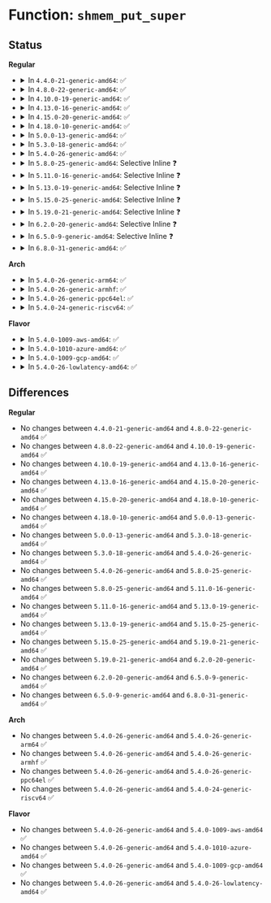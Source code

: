 # Function: <code>shmem_put_super</code>

## Status
<b>Regular</b>
<ul>
<li>
<details>
<summary>In <code>4.4.0-21-generic-amd64</code>: ✅</summary>

```c
void shmem_put_super(struct super_block * sb)
```

```json
{
  "name": "shmem_put_super",
  "collision_type": "Unique Static",
  "inline_type": "No",
  "funcs": [
    {
      "addr": 18446744071580577600,
      "name": "shmem_put_super",
      "external": false,
      "loc": "mm/shmem.c:2998",
      "file": "mm/shmem.c",
      "inline": "seen, unknown",
      "caller_inline": [],
      "caller_func": [
        "mm/shmem.c:shmem_fill_super"
      ]
    }
  ],
  "symbols": [
    {
      "addr": 18446744071580577600,
      "name": "shmem_put_super",
      "section": ".text",
      "bind": "STB_LOCAL",
      "size": 90
    }
  ]
}
```
</details>
</li>
<li>
<details>
<summary>In <code>4.8.0-22-generic-amd64</code>: ✅</summary>

```c
void shmem_put_super(struct super_block * sb)
```

```json
{
  "name": "shmem_put_super",
  "collision_type": "Unique Static",
  "inline_type": "No",
  "funcs": [
    {
      "addr": 18446744071580668976,
      "name": "shmem_put_super",
      "external": false,
      "loc": "mm/shmem.c:3648",
      "file": "mm/shmem.c",
      "inline": "seen, unknown",
      "caller_inline": [],
      "caller_func": [
        "mm/shmem.c:shmem_fill_super"
      ]
    }
  ],
  "symbols": [
    {
      "addr": 18446744071580668976,
      "name": "shmem_put_super",
      "section": ".text",
      "bind": "STB_LOCAL",
      "size": 90
    }
  ]
}
```
</details>
</li>
<li>
<details>
<summary>In <code>4.10.0-19-generic-amd64</code>: ✅</summary>

```c
void shmem_put_super(struct super_block * sb)
```

```json
{
  "name": "shmem_put_super",
  "collision_type": "Unique Static",
  "inline_type": "No",
  "funcs": [
    {
      "addr": 18446744071580736256,
      "name": "shmem_put_super",
      "external": false,
      "loc": "mm/shmem.c:3565",
      "file": "mm/shmem.c",
      "inline": "seen, unknown",
      "caller_inline": [],
      "caller_func": [
        "mm/shmem.c:shmem_fill_super"
      ]
    }
  ],
  "symbols": [
    {
      "addr": 18446744071580736256,
      "name": "shmem_put_super",
      "section": ".text",
      "bind": "STB_LOCAL",
      "size": 70
    }
  ]
}
```
</details>
</li>
<li>
<details>
<summary>In <code>4.13.0-16-generic-amd64</code>: ✅</summary>

```c
void shmem_put_super(struct super_block * sb)
```

```json
{
  "name": "shmem_put_super",
  "collision_type": "Unique Static",
  "inline_type": "No",
  "funcs": [
    {
      "addr": 18446744071580776384,
      "name": "shmem_put_super",
      "external": false,
      "loc": "mm/shmem.c:3715",
      "file": "mm/shmem.c",
      "inline": "seen, unknown",
      "caller_inline": [],
      "caller_func": [
        "mm/shmem.c:shmem_fill_super"
      ]
    }
  ],
  "symbols": [
    {
      "addr": 18446744071580776384,
      "name": "shmem_put_super",
      "section": ".text",
      "bind": "STB_LOCAL",
      "size": 90
    }
  ]
}
```
</details>
</li>
<li>
<details>
<summary>In <code>4.15.0-20-generic-amd64</code>: ✅</summary>

```c
void shmem_put_super(struct super_block * sb)
```

```json
{
  "name": "shmem_put_super",
  "collision_type": "Unique Static",
  "inline_type": "No",
  "funcs": [
    {
      "addr": 18446744071580862016,
      "name": "shmem_put_super",
      "external": false,
      "loc": "mm/shmem.c:3764",
      "file": "mm/shmem.c",
      "inline": "seen, unknown",
      "caller_inline": [],
      "caller_func": [
        "mm/shmem.c:shmem_fill_super"
      ]
    }
  ],
  "symbols": [
    {
      "addr": 18446744071580862016,
      "name": "shmem_put_super",
      "section": ".text",
      "bind": "STB_LOCAL",
      "size": 90
    }
  ]
}
```
</details>
</li>
<li>
<details>
<summary>In <code>4.18.0-10-generic-amd64</code>: ✅</summary>

```c
void shmem_put_super(struct super_block * sb)
```

```json
{
  "name": "shmem_put_super",
  "collision_type": "Unique Static",
  "inline_type": "No",
  "funcs": [
    {
      "addr": 18446744071580998720,
      "name": "shmem_put_super",
      "external": false,
      "loc": "mm/shmem.c:3480",
      "file": "mm/shmem.c",
      "inline": "seen, unknown",
      "caller_inline": [],
      "caller_func": [
        "mm/shmem.c:shmem_fill_super"
      ]
    }
  ],
  "symbols": [
    {
      "addr": 18446744071580998720,
      "name": "shmem_put_super",
      "section": ".text",
      "bind": "STB_LOCAL",
      "size": 90
    }
  ]
}
```
</details>
</li>
<li>
<details>
<summary>In <code>5.0.0-13-generic-amd64</code>: ✅</summary>

```c
void shmem_put_super(struct super_block * sb)
```

```json
{
  "name": "shmem_put_super",
  "collision_type": "Unique Static",
  "inline_type": "No",
  "funcs": [
    {
      "addr": 18446744071581075424,
      "name": "shmem_put_super",
      "external": false,
      "loc": "mm/shmem.c:3466",
      "file": "mm/shmem.c",
      "inline": "seen, unknown",
      "caller_inline": [],
      "caller_func": [
        "mm/shmem.c:shmem_fill_super"
      ]
    }
  ],
  "symbols": [
    {
      "addr": 18446744071581075424,
      "name": "shmem_put_super",
      "section": ".text",
      "bind": "STB_LOCAL",
      "size": 90
    }
  ]
}
```
</details>
</li>
<li>
<details>
<summary>In <code>5.3.0-18-generic-amd64</code>: ✅</summary>

```c
void shmem_put_super(struct super_block * sb)
```

```json
{
  "name": "shmem_put_super",
  "collision_type": "Unique Static",
  "inline_type": "No",
  "funcs": [
    {
      "addr": 18446744071581138608,
      "name": "shmem_put_super",
      "external": false,
      "loc": "mm/shmem.c:3548",
      "file": "mm/shmem.c",
      "inline": "seen, unknown",
      "caller_inline": [],
      "caller_func": [
        "mm/shmem.c:shmem_fill_super"
      ]
    }
  ],
  "symbols": [
    {
      "addr": 18446744071581138608,
      "name": "shmem_put_super",
      "section": ".text",
      "bind": "STB_LOCAL",
      "size": 94
    }
  ]
}
```
</details>
</li>
<li>
<details>
<summary>In <code>5.4.0-26-generic-amd64</code>: ✅</summary>

```c
void shmem_put_super(struct super_block * sb)
```

```json
{
  "name": "shmem_put_super",
  "collision_type": "Unique Static",
  "inline_type": "No",
  "funcs": [
    {
      "addr": 18446744071581196608,
      "name": "shmem_put_super",
      "external": false,
      "loc": "mm/shmem.c:3628",
      "file": "mm/shmem.c",
      "inline": "seen, unknown",
      "caller_inline": [],
      "caller_func": [
        "mm/shmem.c:shmem_fill_super"
      ]
    }
  ],
  "symbols": [
    {
      "addr": 18446744071581196608,
      "name": "shmem_put_super",
      "section": ".text",
      "bind": "STB_LOCAL",
      "size": 94
    }
  ]
}
```
</details>
</li>
<li>
<details>
<summary>In <code>5.8.0-25-generic-amd64</code>: Selective Inline ❓</summary>

```c
void shmem_put_super(struct super_block * sb)
```

```json
{
  "name": "shmem_put_super",
  "collision_type": "Unique Static",
  "inline_type": "Selective",
  "funcs": [
    {
      "addr": 18446744071581408242,
      "name": "shmem_put_super",
      "external": false,
      "loc": "mm/shmem.c:3591",
      "file": "mm/shmem.c",
      "inline": "not declared, inlined",
      "caller_inline": [
        "mm/shmem.c:shmem_fill_super"
      ],
      "caller_func": []
    }
  ],
  "symbols": [
    {
      "addr": 18446744071581381760,
      "name": "shmem_put_super",
      "section": ".text",
      "bind": "STB_LOCAL",
      "size": 94
    }
  ]
}
```
</details>
</li>
<li>
<details>
<summary>In <code>5.11.0-16-generic-amd64</code>: Selective Inline ❓</summary>

```c
void shmem_put_super(struct super_block * sb)
```

```json
{
  "name": "shmem_put_super",
  "collision_type": "Unique Static",
  "inline_type": "Selective",
  "funcs": [
    {
      "addr": 18446744071581436737,
      "name": "shmem_put_super",
      "external": false,
      "loc": "mm/shmem.c:3699",
      "file": "mm/shmem.c",
      "inline": "not declared, inlined",
      "caller_inline": [
        "mm/shmem.c:shmem_fill_super"
      ],
      "caller_func": []
    }
  ],
  "symbols": [
    {
      "addr": 18446744071581425184,
      "name": "shmem_put_super",
      "section": ".text",
      "bind": "STB_LOCAL",
      "size": 81
    }
  ]
}
```
</details>
</li>
<li>
<details>
<summary>In <code>5.13.0-19-generic-amd64</code>: Selective Inline ❓</summary>

```c
void shmem_put_super(struct super_block * sb)
```

```json
{
  "name": "shmem_put_super",
  "collision_type": "Unique Static",
  "inline_type": "Selective",
  "funcs": [
    {
      "addr": 18446744071581457137,
      "name": "shmem_put_super",
      "external": false,
      "loc": "mm/shmem.c:3644",
      "file": "mm/shmem.c",
      "inline": "not declared, inlined",
      "caller_inline": [
        "mm/shmem.c:shmem_fill_super"
      ],
      "caller_func": []
    }
  ],
  "symbols": [
    {
      "addr": 18446744071581446704,
      "name": "shmem_put_super",
      "section": ".text",
      "bind": "STB_LOCAL",
      "size": 81
    }
  ]
}
```
</details>
</li>
<li>
<details>
<summary>In <code>5.15.0-25-generic-amd64</code>: Selective Inline ❓</summary>

```c
void shmem_put_super(struct super_block * sb)
```

```json
{
  "name": "shmem_put_super",
  "collision_type": "Unique Static",
  "inline_type": "Selective",
  "funcs": [
    {
      "addr": 18446744071581711940,
      "name": "shmem_put_super",
      "external": false,
      "loc": "mm/shmem.c:3617",
      "file": "mm/shmem.c",
      "inline": "not declared, inlined",
      "caller_inline": [
        "mm/shmem.c:shmem_fill_super"
      ],
      "caller_func": []
    }
  ],
  "symbols": [
    {
      "addr": 18446744071581700320,
      "name": "shmem_put_super",
      "section": ".text",
      "bind": "STB_LOCAL",
      "size": 81
    }
  ]
}
```
</details>
</li>
<li>
<details>
<summary>In <code>5.19.0-21-generic-amd64</code>: Selective Inline ❓</summary>

```c
void shmem_put_super(struct super_block * sb)
```

```json
{
  "name": "shmem_put_super",
  "collision_type": "Unique Static",
  "inline_type": "Selective",
  "funcs": [
    {
      "addr": 18446744071582086483,
      "name": "shmem_put_super",
      "external": false,
      "loc": "mm/shmem.c:3625",
      "file": "mm/shmem.c",
      "inline": "not declared, inlined",
      "caller_inline": [
        "mm/shmem.c:shmem_fill_super"
      ],
      "caller_func": []
    }
  ],
  "symbols": [
    {
      "addr": 18446744071582076800,
      "name": "shmem_put_super",
      "section": ".text",
      "bind": "STB_LOCAL",
      "size": 87
    }
  ]
}
```
</details>
</li>
<li>
<details>
<summary>In <code>6.2.0-20-generic-amd64</code>: Selective Inline ❓</summary>

```c
void shmem_put_super(struct super_block * sb)
```

```json
{
  "name": "shmem_put_super",
  "collision_type": "Unique Static",
  "inline_type": "Selective",
  "funcs": [
    {
      "addr": 18446744071582564147,
      "name": "shmem_put_super",
      "external": false,
      "loc": "mm/shmem.c:3739",
      "file": "mm/shmem.c",
      "inline": "not declared, inlined",
      "caller_inline": [
        "mm/shmem.c:shmem_fill_super"
      ],
      "caller_func": []
    }
  ],
  "symbols": [
    {
      "addr": 18446744071582551616,
      "name": "shmem_put_super",
      "section": ".text",
      "bind": "STB_LOCAL",
      "size": 87
    }
  ]
}
```
</details>
</li>
<li>
<details>
<summary>In <code>6.5.0-9-generic-amd64</code>: Selective Inline ❓</summary>

```c
void shmem_put_super(struct super_block * sb)
```

```json
{
  "name": "shmem_put_super",
  "collision_type": "Unique Static",
  "inline_type": "Selective",
  "funcs": [
    {
      "addr": 18446744071582770344,
      "name": "shmem_put_super",
      "external": false,
      "loc": "mm/shmem.c:3939",
      "file": "mm/shmem.c",
      "inline": "not declared, inlined",
      "caller_inline": [
        "mm/shmem.c:shmem_fill_super"
      ],
      "caller_func": []
    }
  ],
  "symbols": [
    {
      "addr": 18446744071582756976,
      "name": "shmem_put_super",
      "section": ".text",
      "bind": "STB_LOCAL",
      "size": 87
    }
  ]
}
```
</details>
</li>
<li>
<details>
<summary>In <code>6.8.0-31-generic-amd64</code>: ✅</summary>

```c
void shmem_put_super(struct super_block * sb)
```

```json
{
  "name": "shmem_put_super",
  "collision_type": "Unique Static",
  "inline_type": "No",
  "funcs": [
    {
      "addr": 18446744071582931280,
      "name": "shmem_put_super",
      "external": false,
      "loc": "mm/shmem.c:4273",
      "file": "mm/shmem.c",
      "inline": "seen, unknown",
      "caller_inline": [],
      "caller_func": [
        "mm/shmem.c:shmem_fill_super"
      ]
    }
  ],
  "symbols": [
    {
      "addr": 18446744071582931280,
      "name": "shmem_put_super",
      "section": ".text",
      "bind": "STB_LOCAL",
      "size": 116
    }
  ]
}
```
</details>
</li>
</ul>
<b>Arch</b>
<ul>
<li>
<details>
<summary>In <code>5.4.0-26-generic-arm64</code>: ✅</summary>

```c
void shmem_put_super(struct super_block * sb)
```

```json
{
  "name": "shmem_put_super",
  "collision_type": "Unique Static",
  "inline_type": "No",
  "funcs": [
    {
      "addr": 18446603336492580112,
      "name": "shmem_put_super",
      "external": false,
      "loc": "mm/shmem.c:3628",
      "file": "mm/shmem.c",
      "inline": "seen, unknown",
      "caller_inline": [],
      "caller_func": [
        "mm/shmem.c:shmem_fill_super"
      ]
    }
  ],
  "symbols": [
    {
      "addr": 18446603336492580112,
      "name": "shmem_put_super",
      "section": ".text",
      "bind": "STB_LOCAL",
      "size": 92
    }
  ]
}
```
</details>
</li>
<li>
<details>
<summary>In <code>5.4.0-26-generic-armhf</code>: ✅</summary>

```c
void shmem_put_super(struct super_block * sb)
```

```json
{
  "name": "shmem_put_super",
  "collision_type": "Unique Static",
  "inline_type": "No",
  "funcs": [
    {
      "addr": 3226443176,
      "name": "shmem_put_super",
      "external": false,
      "loc": "mm/shmem.c:3628",
      "file": "mm/shmem.c",
      "inline": "seen, unknown",
      "caller_inline": [],
      "caller_func": [
        "mm/shmem.c:shmem_fill_super"
      ]
    }
  ],
  "symbols": [
    {
      "addr": 3226443176,
      "name": "shmem_put_super",
      "section": ".text",
      "bind": "STB_LOCAL",
      "size": 80
    }
  ]
}
```
</details>
</li>
<li>
<details>
<summary>In <code>5.4.0-26-generic-ppc64el</code>: ✅</summary>

```c
void shmem_put_super(struct super_block * sb)
```

```json
{
  "name": "shmem_put_super",
  "collision_type": "Unique Static",
  "inline_type": "No",
  "funcs": [
    {
      "addr": 13835058055285889824,
      "name": "shmem_put_super",
      "external": false,
      "loc": "mm/shmem.c:3628",
      "file": "mm/shmem.c",
      "inline": "seen, unknown",
      "caller_inline": [],
      "caller_func": [
        "mm/shmem.c:shmem_fill_super"
      ]
    }
  ],
  "symbols": [
    {
      "addr": 13835058055285889824,
      "name": "shmem_put_super",
      "section": ".text",
      "bind": "STB_LOCAL",
      "size": 160
    }
  ]
}
```
</details>
</li>
<li>
<details>
<summary>In <code>5.4.0-24-generic-riscv64</code>: ✅</summary>

```c
void shmem_put_super(struct super_block * sb)
```

```json
{
  "name": "shmem_put_super",
  "collision_type": "Unique Static",
  "inline_type": "No",
  "funcs": [
    {
      "addr": 18446743936272618572,
      "name": "shmem_put_super",
      "external": false,
      "loc": "mm/shmem.c:3628",
      "file": "mm/shmem.c",
      "inline": "seen, unknown",
      "caller_inline": [],
      "caller_func": [
        "mm/shmem.c:shmem_fill_super"
      ]
    }
  ],
  "symbols": [
    {
      "addr": 18446743936272618572,
      "name": "shmem_put_super",
      "section": ".text",
      "bind": "STB_LOCAL",
      "size": 86
    }
  ]
}
```
</details>
</li>
</ul>
<b>Flavor</b>
<ul>
<li>
<details>
<summary>In <code>5.4.0-1009-aws-amd64</code>: ✅</summary>

```c
void shmem_put_super(struct super_block * sb)
```

```json
{
  "name": "shmem_put_super",
  "collision_type": "Unique Static",
  "inline_type": "No",
  "funcs": [
    {
      "addr": 18446744071581165456,
      "name": "shmem_put_super",
      "external": false,
      "loc": "mm/shmem.c:3628",
      "file": "mm/shmem.c",
      "inline": "seen, unknown",
      "caller_inline": [],
      "caller_func": [
        "mm/shmem.c:shmem_fill_super"
      ]
    }
  ],
  "symbols": [
    {
      "addr": 18446744071581165456,
      "name": "shmem_put_super",
      "section": ".text",
      "bind": "STB_LOCAL",
      "size": 94
    }
  ]
}
```
</details>
</li>
<li>
<details>
<summary>In <code>5.4.0-1010-azure-amd64</code>: ✅</summary>

```c
void shmem_put_super(struct super_block * sb)
```

```json
{
  "name": "shmem_put_super",
  "collision_type": "Unique Static",
  "inline_type": "No",
  "funcs": [
    {
      "addr": 18446744071581112304,
      "name": "shmem_put_super",
      "external": false,
      "loc": "mm/shmem.c:3628",
      "file": "mm/shmem.c",
      "inline": "seen, unknown",
      "caller_inline": [],
      "caller_func": [
        "mm/shmem.c:shmem_fill_super"
      ]
    }
  ],
  "symbols": [
    {
      "addr": 18446744071581112304,
      "name": "shmem_put_super",
      "section": ".text",
      "bind": "STB_LOCAL",
      "size": 94
    }
  ]
}
```
</details>
</li>
<li>
<details>
<summary>In <code>5.4.0-1009-gcp-amd64</code>: ✅</summary>

```c
void shmem_put_super(struct super_block * sb)
```

```json
{
  "name": "shmem_put_super",
  "collision_type": "Unique Static",
  "inline_type": "No",
  "funcs": [
    {
      "addr": 18446744071581156656,
      "name": "shmem_put_super",
      "external": false,
      "loc": "mm/shmem.c:3628",
      "file": "mm/shmem.c",
      "inline": "seen, unknown",
      "caller_inline": [],
      "caller_func": [
        "mm/shmem.c:shmem_fill_super"
      ]
    }
  ],
  "symbols": [
    {
      "addr": 18446744071581156656,
      "name": "shmem_put_super",
      "section": ".text",
      "bind": "STB_LOCAL",
      "size": 94
    }
  ]
}
```
</details>
</li>
<li>
<details>
<summary>In <code>5.4.0-26-lowlatency-amd64</code>: ✅</summary>

```c
void shmem_put_super(struct super_block * sb)
```

```json
{
  "name": "shmem_put_super",
  "collision_type": "Unique Static",
  "inline_type": "No",
  "funcs": [
    {
      "addr": 18446744071581221968,
      "name": "shmem_put_super",
      "external": false,
      "loc": "mm/shmem.c:3628",
      "file": "mm/shmem.c",
      "inline": "seen, unknown",
      "caller_inline": [],
      "caller_func": [
        "mm/shmem.c:shmem_fill_super"
      ]
    }
  ],
  "symbols": [
    {
      "addr": 18446744071581221968,
      "name": "shmem_put_super",
      "section": ".text",
      "bind": "STB_LOCAL",
      "size": 94
    }
  ]
}
```
</details>
</li>
</ul>

## Differences
<b>Regular</b>
<ul>
<li>
No changes between <code>4.4.0-21-generic-amd64</code> and <code>4.8.0-22-generic-amd64</code> ✅
</li>
<li>
No changes between <code>4.8.0-22-generic-amd64</code> and <code>4.10.0-19-generic-amd64</code> ✅
</li>
<li>
No changes between <code>4.10.0-19-generic-amd64</code> and <code>4.13.0-16-generic-amd64</code> ✅
</li>
<li>
No changes between <code>4.13.0-16-generic-amd64</code> and <code>4.15.0-20-generic-amd64</code> ✅
</li>
<li>
No changes between <code>4.15.0-20-generic-amd64</code> and <code>4.18.0-10-generic-amd64</code> ✅
</li>
<li>
No changes between <code>4.18.0-10-generic-amd64</code> and <code>5.0.0-13-generic-amd64</code> ✅
</li>
<li>
No changes between <code>5.0.0-13-generic-amd64</code> and <code>5.3.0-18-generic-amd64</code> ✅
</li>
<li>
No changes between <code>5.3.0-18-generic-amd64</code> and <code>5.4.0-26-generic-amd64</code> ✅
</li>
<li>
No changes between <code>5.4.0-26-generic-amd64</code> and <code>5.8.0-25-generic-amd64</code> ✅
</li>
<li>
No changes between <code>5.8.0-25-generic-amd64</code> and <code>5.11.0-16-generic-amd64</code> ✅
</li>
<li>
No changes between <code>5.11.0-16-generic-amd64</code> and <code>5.13.0-19-generic-amd64</code> ✅
</li>
<li>
No changes between <code>5.13.0-19-generic-amd64</code> and <code>5.15.0-25-generic-amd64</code> ✅
</li>
<li>
No changes between <code>5.15.0-25-generic-amd64</code> and <code>5.19.0-21-generic-amd64</code> ✅
</li>
<li>
No changes between <code>5.19.0-21-generic-amd64</code> and <code>6.2.0-20-generic-amd64</code> ✅
</li>
<li>
No changes between <code>6.2.0-20-generic-amd64</code> and <code>6.5.0-9-generic-amd64</code> ✅
</li>
<li>
No changes between <code>6.5.0-9-generic-amd64</code> and <code>6.8.0-31-generic-amd64</code> ✅
</li>
</ul>
<b>Arch</b>
<ul>
<li>
No changes between <code>5.4.0-26-generic-amd64</code> and <code>5.4.0-26-generic-arm64</code> ✅
</li>
<li>
No changes between <code>5.4.0-26-generic-amd64</code> and <code>5.4.0-26-generic-armhf</code> ✅
</li>
<li>
No changes between <code>5.4.0-26-generic-amd64</code> and <code>5.4.0-26-generic-ppc64el</code> ✅
</li>
<li>
No changes between <code>5.4.0-26-generic-amd64</code> and <code>5.4.0-24-generic-riscv64</code> ✅
</li>
</ul>
<b>Flavor</b>
<ul>
<li>
No changes between <code>5.4.0-26-generic-amd64</code> and <code>5.4.0-1009-aws-amd64</code> ✅
</li>
<li>
No changes between <code>5.4.0-26-generic-amd64</code> and <code>5.4.0-1010-azure-amd64</code> ✅
</li>
<li>
No changes between <code>5.4.0-26-generic-amd64</code> and <code>5.4.0-1009-gcp-amd64</code> ✅
</li>
<li>
No changes between <code>5.4.0-26-generic-amd64</code> and <code>5.4.0-26-lowlatency-amd64</code> ✅
</li>
</ul>
